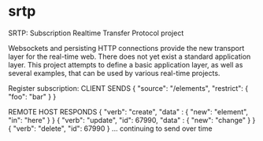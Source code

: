 srtp
====

SRTP: Subscription Realtime Transfer Protocol project

Websockets and persisting HTTP connections provide the new transport layer for the real-time web.
There does not yet exist a standard application layer.
This project attempts to define a basic application layer, as well as several examples, that can be used by various real-time projects.

Register subscription:
CLIENT SENDS
{
    "source": "/elements",
    "restrict": {
        "foo": "bar"
    }
}

REMOTE HOST RESPONDS
{
    "verb": "create",
    "data" : {
        "new": "element",
        "in": "here"
    }
}
{
    "verb": "update",
    "id": 67990,
    "data" : {
        "new": "change"
    }
}
{
    "verb": "delete",
    "id": 67990
}
... continuing to send over time




